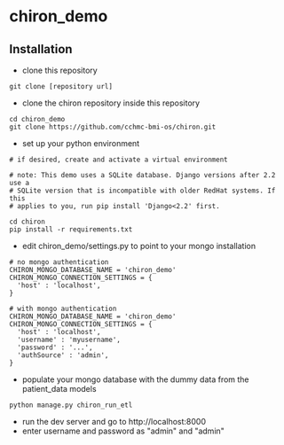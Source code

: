 # chiron_demo

## Installation

- clone this repository
```
git clone [repository url]
```
- clone the chiron repository inside this repository
```
cd chiron_demo
git clone https://github.com/cchmc-bmi-os/chiron.git
```
- set up your python environment
```
# if desired, create and activate a virtual environment

# note: This demo uses a SQLite database. Django versions after 2.2 use a 
# SQLite version that is incompatible with older RedHat systems. If this
# applies to you, run pip install 'Django<2.2' first.

cd chiron
pip install -r requirements.txt
```
- edit chiron_demo/settings.py to point to your mongo installation
```
# no mongo authentication
CHIRON_MONGO_DATABASE_NAME = 'chiron_demo'
CHIRON_MONGO_CONNECTION_SETTINGS = {
  'host' : 'localhost',
}

# with mongo authentication
CHIRON_MONGO_DATABASE_NAME = 'chiron_demo'
CHIRON_MONGO_CONNECTION_SETTINGS = {
  'host' : 'localhost',
  'username' : 'myusername',
  'password' : '...',
  'authSource' : 'admin',
}
```
- populate your mongo database with the dummy data from the patient_data models
```
python manage.py chiron_run_etl
```
- run the dev server and go to http://localhost:8000
- enter username and password as "admin" and "admin"

